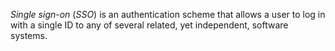 _Single sign-on_ (_SSO_) is an authentication scheme that allows a user to log in with a single ID to any of several related, yet independent, software systems.